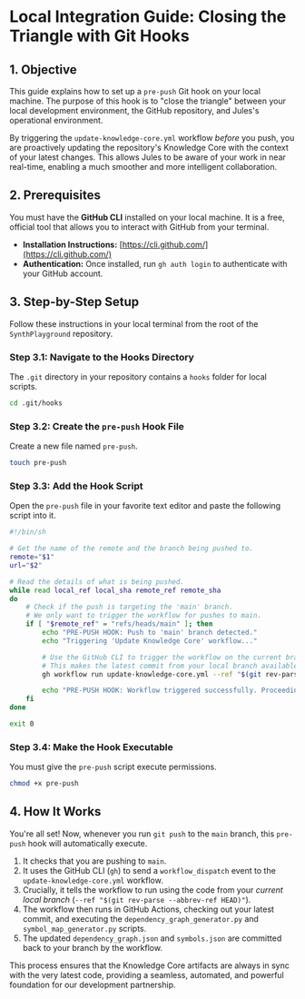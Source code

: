 # Local Integration Guide: Closing the Triangle with Git Hooks

## 1. Objective

This guide explains how to set up a `pre-push` Git hook on your local machine. The purpose of this hook is to "close the triangle" between your local development environment, the GitHub repository, and Jules's operational environment.

By triggering the `update-knowledge-core.yml` workflow *before* you push, you are proactively updating the repository's Knowledge Core with the context of your latest changes. This allows Jules to be aware of your work in near real-time, enabling a much smoother and more intelligent collaboration.

## 2. Prerequisites

You must have the **GitHub CLI** installed on your local machine. It is a free, official tool that allows you to interact with GitHub from your terminal.

-   **Installation Instructions:** [https://cli.github.com/](https://cli.github.com/)
-   **Authentication:** Once installed, run `gh auth login` to authenticate with your GitHub account.

## 3. Step-by-Step Setup

Follow these instructions in your local terminal from the root of the `SynthPlayground` repository.

### Step 3.1: Navigate to the Hooks Directory

The `.git` directory in your repository contains a `hooks` folder for local scripts.

```bash
cd .git/hooks
```

### Step 3.2: Create the `pre-push` Hook File

Create a new file named `pre-push`.

```bash
touch pre-push
```

### Step 3.3: Add the Hook Script

Open the `pre-push` file in your favorite text editor and paste the following script into it.

```sh
#!/bin/sh

# Get the name of the remote and the branch being pushed to.
remote="$1"
url="$2"

# Read the details of what is being pushed.
while read local_ref local_sha remote_ref remote_sha
do
    # Check if the push is targeting the 'main' branch.
    # We only want to trigger the workflow for pushes to main.
    if [ "$remote_ref" = "refs/heads/main" ]; then
        echo "PRE-PUSH HOOK: Push to 'main' branch detected."
        echo "Triggering 'Update Knowledge Core' workflow..."

        # Use the GitHub CLI to trigger the workflow on the current branch.
        # This makes the latest commit from your local branch available to the workflow.
        gh workflow run update-knowledge-core.yml --ref "$(git rev-parse --abbrev-ref HEAD)"

        echo "PRE-PUSH HOOK: Workflow triggered successfully. Proceeding with push."
    fi
done

exit 0
```

### Step 3.4: Make the Hook Executable

You must give the `pre-push` script execute permissions.

```bash
chmod +x pre-push
```

## 4. How It Works

You're all set! Now, whenever you run `git push` to the `main` branch, this `pre-push` hook will automatically execute.

1.  It checks that you are pushing to `main`.
2.  It uses the GitHub CLI (`gh`) to send a `workflow_dispatch` event to the `update-knowledge-core.yml` workflow.
3.  Crucially, it tells the workflow to run using the code from your *current local branch* (`--ref "$(git rev-parse --abbrev-ref HEAD)"`).
4.  The workflow then runs in GitHub Actions, checking out your latest commit, and executing the `dependency_graph_generator.py` and `symbol_map_generator.py` scripts.
5.  The updated `dependency_graph.json` and `symbols.json` are committed back to your branch by the workflow.

This process ensures that the Knowledge Core artifacts are always in sync with the very latest code, providing a seamless, automated, and powerful foundation for our development partnership.